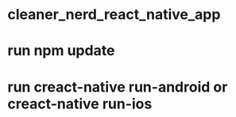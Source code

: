 # cleaner_nerd_react_native_app
# run npm update
# run creact-native run-android or creact-native run-ios
